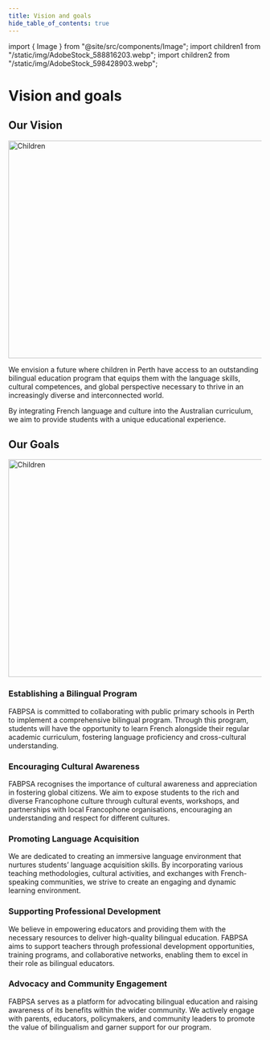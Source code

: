 ```yaml
---
title: Vision and goals
hide_table_of_contents: true
---
```


import { Image } from "@site/src/components/Image";
import children1 from "/static/img/AdobeStock_588816203.webp";
import children2 from "/static/img/AdobeStock_598428903.webp";

# Vision and goals

## Our Vision

<Image src={children1} alt="Children" width="650px" height="433px" />

We envision a future where children in Perth have access to an outstanding bilingual education program that equips them with the language skills, cultural competences, and global perspective necessary to thrive in an increasingly diverse and interconnected world.

By integrating French language and culture into the Australian curriculum, we aim to provide students with a unique educational experience.

## Our Goals

<Image src={children2} alt="Children" width="650px" height="433px" />

### Establishing a Bilingual Program

FABPSA is committed to collaborating with public primary schools in Perth to implement a comprehensive bilingual program. Through this program, students will have the opportunity to learn French alongside their regular academic curriculum, fostering language proficiency and cross-cultural understanding.

### Encouraging Cultural Awareness

FABPSA recognises the importance of cultural awareness and appreciation in fostering global citizens. We aim to expose students to the rich and diverse Francophone culture through cultural events, workshops, and partnerships with local Francophone organisations, encouraging an understanding and respect for different cultures.

### Promoting Language Acquisition

We are dedicated to creating an immersive language environment that nurtures students’ language acquisition skills. By incorporating various teaching methodologies, cultural activities, and exchanges with French-speaking communities, we strive to create an engaging and dynamic learning environment.

### Supporting Professional Development

We believe in empowering educators and providing them with the necessary resources to deliver high-quality bilingual education. FABPSA aims to support teachers through professional development opportunities, training programs, and collaborative networks, enabling them to excel in their role as bilingual educators.

### Advocacy and Community Engagement

FABPSA serves as a platform for advocating bilingual education and raising awareness of its benefits within the wider community. We actively engage with parents, educators, policymakers, and community leaders to promote the value of bilingualism and garner support for our program.
